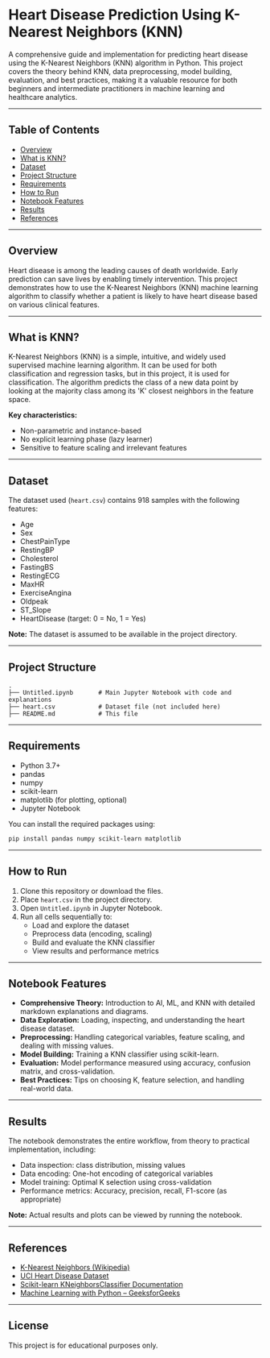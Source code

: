 # Heart Disease Prediction Using K-Nearest Neighbors (KNN)

A comprehensive guide and implementation for predicting heart disease using the K-Nearest Neighbors (KNN) algorithm in Python. This project covers the theory behind KNN, data preprocessing, model building, evaluation, and best practices, making it a valuable resource for both beginners and intermediate practitioners in machine learning and healthcare analytics.

---

## Table of Contents

- [Overview](#overview)
- [What is KNN?](#what-is-knn)
- [Dataset](#dataset)
- [Project Structure](#project-structure)
- [Requirements](#requirements)
- [How to Run](#how-to-run)
- [Notebook Features](#notebook-features)
- [Results](#results)
- [References](#references)

---

## Overview

Heart disease is among the leading causes of death worldwide. Early prediction can save lives by enabling timely intervention. This project demonstrates how to use the K-Nearest Neighbors (KNN) machine learning algorithm to classify whether a patient is likely to have heart disease based on various clinical features.

---

## What is KNN?

K-Nearest Neighbors (KNN) is a simple, intuitive, and widely used supervised machine learning algorithm. It can be used for both classification and regression tasks, but in this project, it is used for classification. The algorithm predicts the class of a new data point by looking at the majority class among its 'K' closest neighbors in the feature space.

**Key characteristics:**
- Non-parametric and instance-based
- No explicit learning phase (lazy learner)
- Sensitive to feature scaling and irrelevant features

---

## Dataset

The dataset used (`heart.csv`) contains 918 samples with the following features:

- Age
- Sex
- ChestPainType
- RestingBP
- Cholesterol
- FastingBS
- RestingECG
- MaxHR
- ExerciseAngina
- Oldpeak
- ST_Slope
- HeartDisease (target: 0 = No, 1 = Yes)

**Note:** The dataset is assumed to be available in the project directory.

---

## Project Structure

```
.
├── Untitled.ipynb       # Main Jupyter Notebook with code and explanations
├── heart.csv            # Dataset file (not included here)
├── README.md            # This file
```

---

## Requirements

- Python 3.7+
- pandas
- numpy
- scikit-learn
- matplotlib (for plotting, optional)
- Jupyter Notebook

You can install the required packages using:

```bash
pip install pandas numpy scikit-learn matplotlib
```

---

## How to Run

1. Clone this repository or download the files.
2. Place `heart.csv` in the project directory.
3. Open `Untitled.ipynb` in Jupyter Notebook.
4. Run all cells sequentially to:
    - Load and explore the dataset
    - Preprocess data (encoding, scaling)
    - Build and evaluate the KNN classifier
    - View results and performance metrics

---

## Notebook Features

- **Comprehensive Theory:** Introduction to AI, ML, and KNN with detailed markdown explanations and diagrams.
- **Data Exploration:** Loading, inspecting, and understanding the heart disease dataset.
- **Preprocessing:** Handling categorical variables, feature scaling, and dealing with missing values.
- **Model Building:** Training a KNN classifier using scikit-learn.
- **Evaluation:** Model performance measured using accuracy, confusion matrix, and cross-validation.
- **Best Practices:** Tips on choosing K, feature selection, and handling real-world data.

---

## Results

The notebook demonstrates the entire workflow, from theory to practical implementation, including:

- Data inspection: class distribution, missing values
- Data encoding: One-hot encoding of categorical variables
- Model training: Optimal K selection using cross-validation
- Performance metrics: Accuracy, precision, recall, F1-score (as appropriate)

**Note:** Actual results and plots can be viewed by running the notebook.

---

## References

- [K-Nearest Neighbors (Wikipedia)](https://en.wikipedia.org/wiki/K-nearest_neighbors_algorithm)
- [UCI Heart Disease Dataset](https://archive.ics.uci.edu/ml/datasets/Heart+Disease)
- [Scikit-learn KNeighborsClassifier Documentation](https://scikit-learn.org/stable/modules/generated/sklearn.neighbors.KNeighborsClassifier.html)
- [Machine Learning with Python – GeeksforGeeks](https://www.geeksforgeeks.org/machine-learning/)

---

## License

This project is for educational purposes only.
